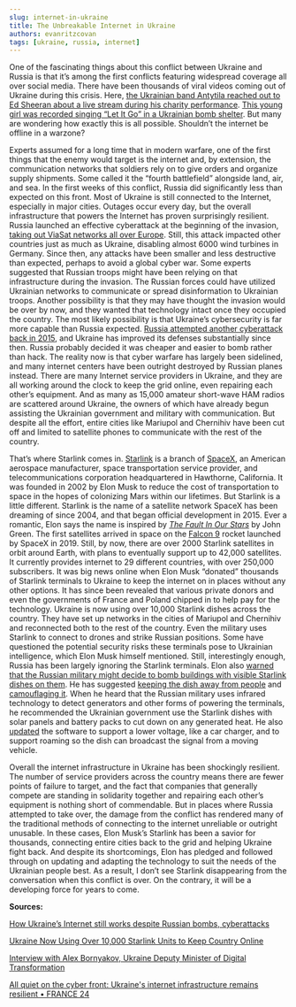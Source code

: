 ```yaml
---
slug: internet-in-ukraine
title: The Unbreakable Internet in Ukraine
authors: evanritzcovan
tags: [ukraine, russia, internet]
---
```


One of the fascinating things about this conflict between Ukraine and Russia is that it’s among the first conflicts featuring widespread coverage all over social media. There have been thousands of viral videos coming out of Ukraine during this crisis. <!--truncate-->Here, [the Ukrainian band Antytila reached out to Ed Sheeran about a live stream during his charity performance](https://www.youtube.com/watch?v=2S8-c-qpv_Q). [This young girl was recorded singing “Let It Go” in a Ukrainian bomb shelter](https://twitter.com/Ankita20200/status/1500496884255051776). But many are wondering how exactly this is all possible. Shouldn’t the internet be offline in a warzone?

Experts assumed for a long time that in modern warfare, one of the first things that the enemy would target is the internet and, by extension, the communication networks that soldiers rely on to give orders and organize supply shipments. Some called it the “fourth battlefield” alongside land, air, and sea. In the first weeks of this conflict, Russia did significantly less than expected on this front. Most of Ukraine is still connected to the Internet, especially in major cities. Outages occur every day, but the overall infrastructure that powers the Internet has proven surprisingly resilient. Russia launched an effective cyberattack at the beginning of the invasion, [taking out ViaSat networks all over Europe](https://www.viasat.com/about/newsroom/blog/ka-sat-network-cyber-attack-overview/). Still, this attack impacted other countries just as much as Ukraine, disabling almost 6000 wind turbines in Germany. Since then, any attacks have been smaller and less destructive than expected, perhaps to avoid a global cyber war. Some experts suggested that Russian troops might have been relying on that infrastructure during the invasion. The Russian forces could have utilized Ukrainian networks to communicate or spread disinformation to Ukrainian troops. Another possibility is that they may have thought the invasion would be over by now, and they wanted that technology intact once they occupied the country. The most likely possibility is that Ukraine’s cybersecurity is far more capable than Russia expected. [Russia attempted another cyberattack back in 2015](https://www.reuters.com/article/us-ukraine-cybersecurity-sandworm-idUSKBN0UM00N20160108), and Ukraine has improved its defenses substantially since then. Russia probably decided it was cheaper and easier to bomb rather than hack. The reality now is that cyber warfare has largely been sidelined, and many internet centers have been outright destroyed by Russian planes instead. There are many Internet service providers in Ukraine, and they are all working around the clock to keep the grid online, even repairing each other’s equipment. And as many as 15,000 amateur short-wave HAM radios are scattered around Ukraine, the owners of which have already begun assisting the Ukrainian government and military with communication. But despite all the effort, entire cities like Mariupol and Chernihiv have been cut off and limited to satellite phones to communicate with the rest of the country.

That’s where Starlink comes in. [Starlink](https://en.wikipedia.org/wiki/Starlink) is a branch of [SpaceX](https://en.wikipedia.org/wiki/SpaceX), an American aerospace manufacturer, space transportation service provider, and telecommunications corporation headquartered in Hawthorne, California. It was founded in 2002 by Elon Musk to reduce the cost of transportation to space in the hopes of colonizing Mars within our lifetimes. But Starlink is a little different. Starlink is the name of a satellite network SpaceX has been dreaming of since 2004, and that began official development in 2015. Ever a romantic, Elon says the name is inspired by [*The Fault In Our Stars*](https://en.wikipedia.org/wiki/The_Fault_in_Our_Stars) by John Green. The first satellites arrived in space on the [Falcon 9](https://www.spacex.com/vehicles/falcon-9/) rocket launched by SpaceX in 2019. Still, by now, there are over 2000 Starlink satellites in orbit around Earth, with plans to eventually support up to 42,000 satellites. It currently provides internet to 29 different countries, with over 250,000 subscribers. It was big news online when Elon Musk “donated” thousands of Starlink terminals to Ukraine to keep the internet on in places without any other options. It has since been revealed that various private donors and even the governments of France and Poland chipped in to help pay for the technology. Ukraine is now using over 10,000 Starlink dishes across the country. They have set up networks in the cities of Mariupol and Chernihiv and reconnected both to the rest of the country. Even the military uses Starlink to connect to drones and strike Russian positions. Some have questioned the potential security risks these terminals pose to Ukrainian intelligence, which Elon Musk himself mentioned. Still, interestingly enough, Russia has been largely ignoring the Starlink terminals. Elon also [warned that the Russian military might decide to bomb buildings with visible Starlink dishes on them](https://twitter.com/elonmusk/status/1499472139333746691). He has suggested [keeping the dish away from people](https://twitter.com/elonmusk/status/1499473384367079429) and [camouflaging it](https://twitter.com/elonmusk/status/1499473797539250200). When he heard that the Russian military uses infrared technology to detect generators and other forms of powering the terminals, he recommended the Ukrainian government use the Starlink dishes with solar panels and battery packs to cut down on any generated heat. He also [updated](https://twitter.com/elonmusk/status/1499442132402130951) the software to support a lower voltage, like a car charger, and to support roaming so the dish can broadcast the signal from a moving vehicle.

Overall the internet infrastructure in Ukraine has been shockingly resilient. The number of service providers across the country means there are fewer points of failure to target, and the fact that companies that generally compete are standing in solidarity together and repairing each other’s equipment is nothing short of commendable. But in places where Russia attempted to take over, the damage from the conflict has rendered many of the traditional methods of connecting to the internet unreliable or outright unusable. In these cases, Elon Musk’s Starlink has been a savior for thousands, connecting entire cities back to the grid and helping Ukraine fight back. And despite its shortcomings, Elon has pledged and followed through on updating and adapting the technology to suit the needs of the Ukrainian people best. As a result, I don’t see Starlink disappearing from the conversation when this conflict is over. On the contrary, it will be a developing force for years to come.

**Sources:**

[How Ukraine’s Internet still works despite Russian bombs, cyberattacks](https://www.washingtonpost.com/technology/2022/03/29/ukraine-internet-faq/)

[Ukraine Now Using Over 10,000 Starlink Units to Keep Country Online](https://www.pcmag.com/news/ukraine-now-using-over-10000-starlink-units-to-keep-country-online)

[Interview with Alex Bornyakov, Ukraine Deputy Minister of Digital Transformation](https://www.youtube.com/watch?v=bLDlSL1zbUc)

[All quiet on the cyber front: Ukraine's internet infrastructure remains resilient • FRANCE 24](https://www.youtube.com/watch?v=snbxs77To0o)
